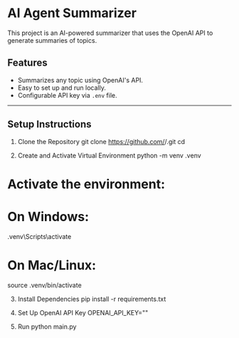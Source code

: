 # AI Agent Summarizer

This project is an AI-powered summarizer that uses the OpenAI API to generate summaries of topics.

## Features
- Summarizes any topic using OpenAI's API.
- Easy to set up and run locally.
- Configurable API key via `.env` file.

---------------------------------------------------------

## **Setup Instructions**

1. Clone the Repository
  git clone https://github.com/<your-username>/<repo-name>.git
  cd <repo-name>

2. Create and Activate Virtual Environment
  python -m venv .venv

  # Activate the environment:
  # On Windows:
  .venv\Scripts\activate
  # On Mac/Linux:
  source .venv/bin/activate

3. Install Dependencies
  pip install -r requirements.txt

4. Set Up OpenAI API Key
   OPENAI_API_KEY=""

5. Run
  python main.py
